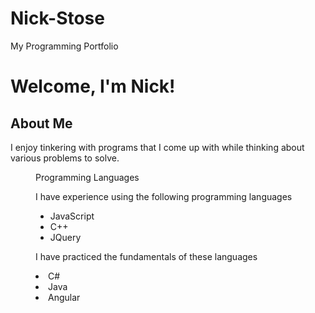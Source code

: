 # Nick-Stose
My Programming Portfolio 
<!DOCTYPE html>
<html lang=en>
	<head>
		<title>Nick Stose</title>
	</head>
	<body>
		<h1>Welcome, I'm Nick!</h1>
		<h2>About Me</h2>
		<p>I enjoy tinkering with programs that I come up with while thinking about various problems to solve.</p>
		<figure>
			<figcaption>Programming Languages</figcaption>
			<p>I have experience using the following programming languages</p>
			<ul>
				<li>JavaScript</li>
				<li>C++</li>
				<li>JQuery</li>
			</ul>
			<p>I have practiced the fundamentals of these languages</p>
				<li>C#</li>
				<li>Java</li>
				<li>Angular</li>
		</figure>
	</body>
</html>
